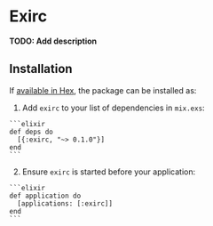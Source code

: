 # Exirc

**TODO: Add description**

## Installation

If [available in Hex](https://hex.pm/docs/publish), the package can be installed as:

  1. Add `exirc` to your list of dependencies in `mix.exs`:

    ```elixir
    def deps do
      [{:exirc, "~> 0.1.0"}]
    end
    ```

  2. Ensure `exirc` is started before your application:

    ```elixir
    def application do
      [applications: [:exirc]]
    end
    ```


